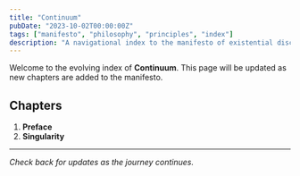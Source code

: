 ```yaml
---
title: "Continuum"
pubDate: "2023-10-02T00:00:00Z"
tags: ["manifesto", "philosophy", "principles", "index"]
description: "A navigational index to the manifesto of existential discovery, mapping the journey through the labyrinth of thought and being."
---
```


Welcome to the evolving index of **Continuum**. This page will be updated as new chapters are added to the manifesto.

## Chapters

1. **Preface**
2. **Singularity**

---

*Check back for updates as the journey continues.*
